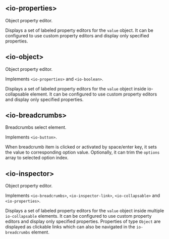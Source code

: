 ## &lt;io-properties&gt;

Object property editor.

<io-element-demo element="io-properties" properties='{"labeled": true, "horizontal": false, "value": {"number": 0.5, "string": "hello", "boolean": true, "object": {"prop": "prop"}, "array": [1, 2, 3]}, "config": {"type:number": ["io-slider", {"step": 0.01}]}}' config='{"value": ["io-object"], "properties": ["io-object"], "type:object": ["io-properties"]}'></io-element-demo>

Displays a set of labeled property editors for the `value` object. It can be configured to use custom property editors and display only specified properties.

## &lt;io-object&gt;

Object property editor.

Implements `<io-properties>` and `<io-boolean>`.

<io-element-demo element="io-object" properties='{"expanded": true, "label": "Custom Object Label", "labeled": true, "value": {"number": 0.5, "string": "hello", "boolean": true, "object": {"prop": "prop"}, "array": [1, 2, 3]}, "properties": ["number", "string", "boolean", "null", "object", "array"]}'></io-element-demo>

Displays a set of labeled property editors for the `value` object inside io-collapsable element. It can be configured to use custom property editors and display only specified properties.

## &lt;io-breadcrumbs&gt;

Breadcrumbs select element.

Implements `<io-button>`.

<io-element-demo element="io-breadcrumbs" properties='{"value": 1, "options": [1,2,3], "trim": false}' config='{"options": ["io-object", {"expanded": true}]}'></io-element-demo>

<io-element-demo element="io-breadcrumbs" properties='{"value": 1, "options": [{"value": 1, "label": "one"}, {"value": 2, "label": "two"}, {"value": 3, "label": "three"}], "trim": true}' config='{"options": ["io-object", {"expanded": true}]}'></io-element-demo>

When breadcrumb item is clicked or activated by space/enter key, it sets the value to corresponding option value. Optionally, it can trim the `options` array to selected option index.

## &lt;io-inspector&gt;

Object property editor.

Implements `<io-breadcrumbs>`, `<io-inspector-link>`, `<io-collapsable>` and `<io-properties>`.

<io-element-demo element="io-inspector" properties='{"value": {"number": 0.5, "string": "hello", "boolean": true, "array": [0, 0.5, 1]}, "config": {"type:number": ["io-slider", {"step": 0.1}], "type:string": ["io-menu-option", {"options": ["hello", "goodbye"]}]}, "crumbs": []}' config='{"value": ["io-object"], "type:object": ["io-properties"]}'></io-element-demo>

Displays a set of labeled property editors for the `value` object inside multiple `io-collapsable` elements. It can be configured to use custom property editors and display only specified properties. Properties of type `Object` are displayed as clickable links which can also be navigated in the `io-breadcrumbs` element.
